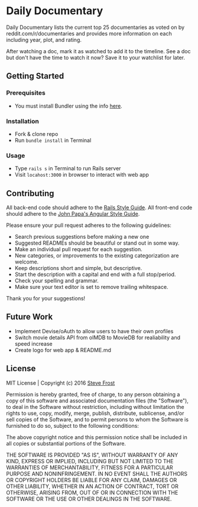 # Daily Documentary
Daily Documentary lists the current top 25 documentaries as voted on by reddit.com/r/documentaries and provides more information on each including year, plot, and rating.

After watching a doc, mark it as watched to add it to the timeline. See a doc but don't have the time to watch it now? Save it to your watchlist for later.

## Getting Started

### Prerequisites
* You must install Bundler using the info [here](http://bundler.io/).

### Installation
* Fork & clone repo
* Run `bundle install` in Terminal

### Usage
* Type `rails s` in Terminal to run Rails server
* Visit `locahost:3000` in browser to interact with web app

## Contributing
All back-end code should adhere to the [Rails Style Guide](https://github.com/bbatsov/rails-style-guide). All front-end code should adhere to the [John Papa's Angular Style Guide](https://github.com/johnpapa/angular-styleguide/blob/master/a1/README.md#single-responsibility).

Please ensure your pull request adheres to the following guidelines:
* Search previous suggestions before making a new one
* Suggested READMEs should be beautiful or stand out in some way.
* Make an individual pull request for each suggestion.
* New categories, or improvements to the existing categorization are welcome.
* Keep descriptions short and simple, but descriptive.
* Start the description with a capital and end with a full stop/period.
* Check your spelling and grammar.
* Make sure your text editor is set to remove trailing whitespace.

Thank you for your suggestions!

## Future Work
* Implement Devise/oAuth to allow users to have their own profiles
* Switch movie details API from oIMDB to MovieDB for realiability and speed increase
* Create logo for web app & README.md

## License

MIT License | Copyright (c) 2016 [Steve Frost](http://steveafrost.com)

Permission is hereby granted, free of charge, to any person obtaining a copy
of this software and associated documentation files (the "Software"), to deal
in the Software without restriction, including without limitation the rights
to use, copy, modify, merge, publish, distribute, sublicense, and/or sell
copies of the Software, and to permit persons to whom the Software is
furnished to do so, subject to the following conditions:

The above copyright notice and this permission notice shall be included in all
copies or substantial portions of the Software.

THE SOFTWARE IS PROVIDED "AS IS", WITHOUT WARRANTY OF ANY KIND, EXPRESS OR
IMPLIED, INCLUDING BUT NOT LIMITED TO THE WARRANTIES OF MERCHANTABILITY,
FITNESS FOR A PARTICULAR PURPOSE AND NONINFRINGEMENT. IN NO EVENT SHALL THE
AUTHORS OR COPYRIGHT HOLDERS BE LIABLE FOR ANY CLAIM, DAMAGES OR OTHER
LIABILITY, WHETHER IN AN ACTION OF CONTRACT, TORT OR OTHERWISE, ARISING FROM,
OUT OF OR IN CONNECTION WITH THE SOFTWARE OR THE USE OR OTHER DEALINGS IN THE
SOFTWARE.
